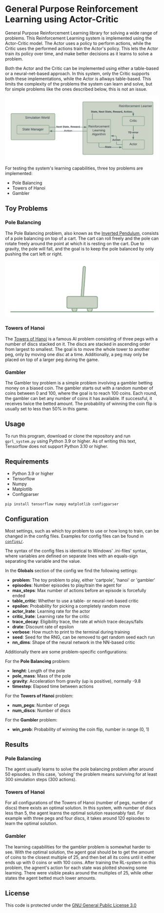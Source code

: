 # General Purpose Reinforcement Learning using Actor-Critic

General Purpose Reinforcement Learning library for solving a wide range of problems. This Reinforcement Learning system is implemented using the Actor-Critic model. The Actor uses a policy to perform actions, while the Critic uses the performed actions train the Actor's policy. This lets the Actor train its policy over time, and make better decisions as it learns to solve a problem.

Both the Actor and the Critic can be implemented using either a table-based or a neural-net-based approach. In this system, only the Critic supports both these implementations, while the Actor is allways table-based. This limits the complexity of the problems the system can learn and solve, but for simple problems like the ones described below, this is not an issue.

![Diagram describing the Actor-Critic RL system](diagrams/ac_diagram.png)

For testing the system's learning capabilities, three toy problems are implemented:

- Pole Balancing
- Towers of Hanoi
- Gambler

## Toy Problems

### Pole Balancing

The Pole Balancing problem, also known as the [Inverted Pendulum](https://en.wikipedia.org/wiki/Inverted_pendulum), consists of a pole balancing on top of a cart. The cart can roll freely and the pole can rotate freely around the point at which it is resting on the cart. Due to gravity, the pole will fall, and the goal is to keep the pole balanced by only pushing the cart left or right.

![Diagram describing the Actor-Critic RL system](diagrams/cartpole.png)

### Towers of Hanoi

The [Towers of Hanoi](https://en.wikipedia.org/wiki/Tower_of_Hanoi) is a famous AI problem consisting of three pegs with a number of discs stacked on it. The discs are stacked in ascending order from largest to smallest. The goal is to move the whole tower to another peg, only by moving one disc at a time. Additionally, a peg may only be placed on top of a larger peg during the game.

### Gambler

The Gambler toy problem is a simple problem involving a gambler betting money on a biased coin. The gambler starts out with a random number of coins between 0 and 100, where the goal is to reach 100 coins. Each round, the gambler can bet any number of coins it has available. If successful, it receives twice the betted amount. The probability of winning the coin flip is usually set to less than 50% in this game.

## Usage

To run this program, download or clone the repository and run `gprl_system.py` using Python 3.9 or higher. As of writing this text, Tensorflow does not support Python 3.10 or higher.

## Requirements

- Python 3.9 or higher
- Tensorflow
- Numpy
- Matplotlib
- Configparser

`pip install tensorflow numpy matplotlib configparser`

## Configuration

Most settings, such as which toy problem to use or how long to train, can be changed in the config files. Examples for config files can be found in [`configs/`](configs/).

The syntax of the config files is identical to Windows' .ini-files' syntax, where variables are defined on separate lines with an equals-sign separating the variable and the value.

In the __Globals__ section of the config we find the following settings:

- __problem__: The toy problem to play, either 'cartpole', 'hanoi' or 'gambler'
- __episodes__: Number episodes to play/train the agent for
- __max_steps__: Max number of actions before an episode is forcefully ended
- __table_critic__: Whether to use a table- or neural-net-based critic
- __epsilon__: Probability for picking a completely random move
- __actor_lrate__: Learning rate for the actor
- __critic_lrate__: Learning rate for the critic
- __trace_decay__: Eligibility trace, the rate at which trace decays/falls
- __drate__: Discount rate of epsilon
- __verbose__: How much to print to the terminal during training
- __seed__: Seed for the RNG, can be removed to get random seed each run
- __nn_dims__: Shape of the neural network in the NN-based critic

Additionally there are some problem-specific configurations:

For the __Pole Balancing__ problem:

- __lenght__: Length of the pole
- __pole_mass__: Mass of the pole
- __gravity__: Acceleration from gravity (up is positive), normally -9.8
- __timestep__: Elapsed time between actions

For the __Towers of Hanoi__ problem:

- __num_pegs__: Number of pegs
- __num_discs__: Number of discs

For the __Gambler__ problem:

- __win_prob__: Probability of winning the coin flip, number in range (0, 1)

## Results

### Pole Balancing

The agent usually learns to solve the pole balancing problem after around 50 episodes. In this case, 'solving' the problem means surviving for at least 300 simulation steps (300 actions).

### Towers of Hanoi

For all configurations of the Towers of Hanoi (number of pegs, number of discs) there exists an optimal solution. In this system, with number of discs less than 5, the agent learns the optimal solution reasonably fast. For example with three pegs and four discs, it takes around 120 episodes to learn the optimal solution.

### Gambler

The learning capabilities for the gambler problem is somewhat harder to see. With the optimal solution, the agent goal should be to get the amount of coins to the closest multiple of 25, and then bet all its coins until it either ends up with 0 coins or with 100 coins. After training the RL-system on this problem, the agnent's action for each state was plotted showing some learning. There were visible peaks around the multiples of 25, while other states the agent betted much lower amounts.

## License

This code is protected under the [GNU General Public License 3.0](http://www.gnu.org/licenses/gpl-3.0.html)
